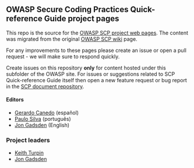 ## OWASP Secure Coding Practices Quick-reference Guide project pages

This repo is the source for the [OWASP SCP project web pages][www-project].
The content was migrated from the original [OWASP SCP wiki][original] page.

For any improvements to these pages please create an issue or open a pull request - we will make sure to respond quickly.

Create issues on this repository **only** for content hosted under this subfolder of the OWASP site.
For issues or suggestions related to SCP Quick-reference Guide itself
then open a new feature request or bug report in the [SCP document repository][doc-project].

#### Editors

* [Gerardo Canedo][gerardo] (español)
* [Paulo Silva][paulo] (português)
* [Jon Gadsden][jon] (English)

### Project leaders

* [Keith Turpin](mailto:Keith.Turpin@owasp.org)
* [Jon Gadsden](mailto:jon.gadsden@owasp.org)

[keith]: mailto:Keith.Turpin@owasp.org
[jon]: mailto:jon.gadsden@owasp.org
[gerardo]: mailto:gerardo.canedo@owasp.org
[paulo]: mailto:paulo.silva@owasp.org
[doc-project]: https://github.com/OWASP/secure-coding-practices-quick-reference-guide/issues/new/choose
[original]: https://wiki.owasp.org/index.php/OWASP_Secure_Coding_Practices_-_Quick_Reference_Guide
[www-project]: https://owasp.org/www-project-secure-coding-practices-quick-reference-guide/
